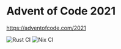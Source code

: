 # Advent of Code 2021

https://adventofcode.com/2021

![Rust CI](https://github.com/glennhartmann/aoc21/actions/workflows/rust.yml/badge.svg?event=push) ![Nix CI](https://github.com/glennhartmann/aoc21/actions/workflows/nix.yml/badge.svg?event=push)
